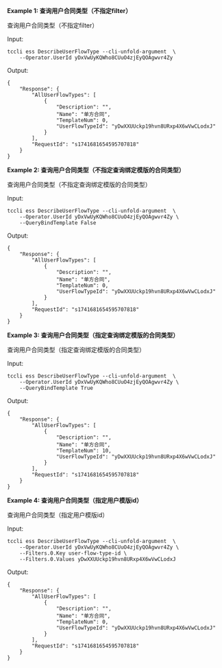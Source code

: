 **Example 1: 查询用户合同类型（不指定filter）**

查询用户合同类型（不指定filter）

Input: 

```
tccli ess DescribeUserFlowType --cli-unfold-argument  \
    --Operator.UserId yDxVwUyKQWho8CUuO4zjEyQOAgwvr4Zy
```

Output: 
```
{
    "Response": {
        "AllUserFlowTypes": [
            {
                "Description": "",
                "Name": "单方合同",
                "TemplateNum": 0,
                "UserFlowTypeId": "yDwXXUUckp19hvn8URxp4X6wVwCLodxJ"
            }
        ],
        "RequestId": "s1741681654595707818"
    }
}
```

**Example 2: 查询用户合同类型（不指定查询绑定模版的合同类型）**

查询用户合同类型（不指定查询绑定模版的合同类型）

Input: 

```
tccli ess DescribeUserFlowType --cli-unfold-argument  \
    --Operator.UserId yDxVwUyKQWho8CUuO4zjEyQOAgwvr4Zy \
    --QueryBindTemplate False
```

Output: 
```
{
    "Response": {
        "AllUserFlowTypes": [
            {
                "Description": "",
                "Name": "单方合同",
                "TemplateNum": 0,
                "UserFlowTypeId": "yDwXXUUckp19hvn8URxp4X6wVwCLodxJ"
            }
        ],
        "RequestId": "s1741681654595707818"
    }
}
```

**Example 3: 查询用户合同类型（指定查询绑定模版的合同类型）**

查询用户合同类型（指定查询绑定模版的合同类型）

Input: 

```
tccli ess DescribeUserFlowType --cli-unfold-argument  \
    --Operator.UserId yDxVwUyKQWho8CUuO4zjEyQOAgwvr4Zy \
    --QueryBindTemplate True
```

Output: 
```
{
    "Response": {
        "AllUserFlowTypes": [
            {
                "Description": "",
                "Name": "单方合同",
                "TemplateNum": 10,
                "UserFlowTypeId": "yDwXXUUckp19hvn8URxp4X6wVwCLodxJ"
            }
        ],
        "RequestId": "s1741681654595707818"
    }
}
```

**Example 4: 查询用户合同类型（指定用户模版id）**

查询用户合同类型（指定用户模版id）

Input: 

```
tccli ess DescribeUserFlowType --cli-unfold-argument  \
    --Operator.UserId yDxVwUyKQWho8CUuO4zjEyQOAgwvr4Zy \
    --Filters.0.Key user-flow-type-id \
    --Filters.0.Values yDwXXUUckp19hvn8URxp4X6wVwCLodxJ
```

Output: 
```
{
    "Response": {
        "AllUserFlowTypes": [
            {
                "Description": "",
                "Name": "单方合同",
                "TemplateNum": 0,
                "UserFlowTypeId": "yDwXXUUckp19hvn8URxp4X6wVwCLodxJ"
            }
        ],
        "RequestId": "s1741681654595707818"
    }
}
```

